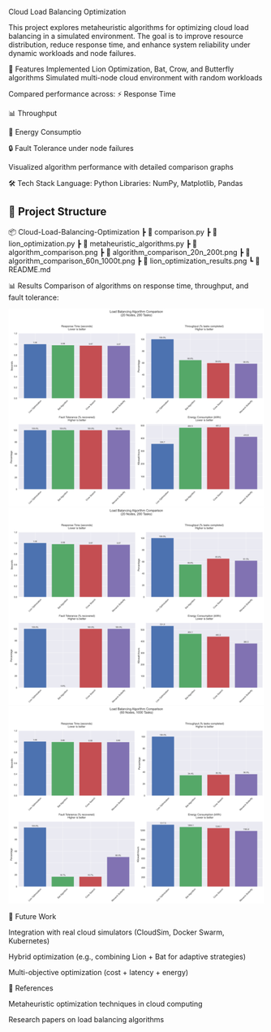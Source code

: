 Cloud Load Balancing Optimization

This project explores metaheuristic algorithms for optimizing cloud load balancing in a simulated environment. The goal is to improve resource distribution, reduce response time, and enhance system reliability under dynamic workloads and node failures.


🚀 Features
Implemented Lion Optimization, Bat, Crow, and Butterfly algorithms
Simulated multi-node cloud environment with random workloads



Compared performance across:
⚡ Response Time

📊 Throughput

🔋 Energy Consumptio

🔒 Fault Tolerance under node failures

Visualized algorithm performance with detailed comparison graphs



🛠️ Tech Stack
Language: Python
Libraries: NumPy, Matplotlib, Pandas



## 📂 Project Structure
📦 Cloud-Load-Balancing-Optimization
┣ 📜 comparison.py
┣ 📜 lion_optimization.py
┣ 📜 metaheuristic_algorithms.py
┣ 📜 algorithm_comparison.png
┣ 📜 algorithm_comparison_20n_200t.png
┣ 📜 algorithm_comparison_60n_1000t.png
┣ 📜 lion_optimization_results.png
┗ 📜 README.md



📊 Results
Comparison of algorithms on response time, throughput, and fault tolerance:

![Algorithm Comparison](algorithm_comparison.png)
![20 Nodes vs 200 Tasks](algorithm_comparison_20n_200t.png)
![60 Nodes vs 1000 Tasks](algorithm_comparison_60n_1000t.png)




 

🔮 Future Work

Integration with real cloud simulators (CloudSim, Docker Swarm, Kubernetes)

Hybrid optimization (e.g., combining Lion + Bat for adaptive strategies)

Multi-objective optimization (cost + latency + energy)



📌 References

Metaheuristic optimization techniques in cloud computing

Research papers on load balancing algorithms
